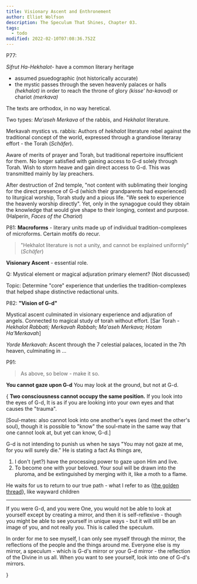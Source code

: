 ```yaml
---
title: Visionary Ascent and Enthronement
author: Elliot Wolfson
description: The Speculum That Shines, Chapter 03.
tags:
  - todo
modified: 2022-02-10T07:08:36.752Z
---
```


P77:

_Sifrut Ha-Hekhalot_- have a common literary heritage

- assumed psuedographic (not historically accurate)
- the mystic passes through the seven heavenly palaces or halls _(hekhalot)_ in order to reach the throne of glory _(kisse' ha-kavod)_ or chariot _(merkava)_

The texts are orthodox, in no way heretical.

Two types: _Ma'aseh Merkava_ of the rabbis, and _Hekhalot_ literature.

Merkavah mystics vs. rabbis: Authors of _hekhalot_ literature rebel against the traditional concept of the world, expressed through a grandiose literaray effort - the Torah (_Sch&auml;fer_).

Aware of merits of prayer and Torah, but traditional repertoire insufficient for them. No longer satisfied with gaining access to G-d solely through Torah. Wish to storm heave and gain direct access to G-d.
This was transmitted mainly by lay preachers.

After destruction of 2nd temple, "not content with sublimating their longing for the direct presence of G-d (which their grandparents had experienced) to liturgical worship, Torah study and a pious life. "We seek to experience the heavenly worship directly". Yet, only in the synagogue could they obtain the knowledge that would give shape to their longing, context and purpose. (Halperin, _Faces of the Chariot_)

P81:
**Macroforms** - literary units made up of individual tradition-complexes of microforms. Certain motifs do recur.

> "Hekhalot literature is not a unity, and cannot be explained uniformly" (_Sch&auml;fer_)

**Visionary Ascent** - essential role.

Q: Mystical element or magical adjuration primary element?
(Not discussed)

Topic: Determine "core" experience that underlies the tradition-complexes that helped shape distinctive redactional units.

P82:
**"Vision of G-d"**

Mystical ascent culminated in visionary experience and adjuration of angels.
Connected to magical study of torah without effort.
[Sar Torah - _Hekhalot Rabbati; Merkavah Rabbah; Ma'aseh Merkava; Hotam Ha'Merkavah_]

_Yorde Merkavah_: Ascent through the 7 celestial palaces, located in the 7th heaven, culminating in ...

P91:

> As above, so below - make it so.

**You cannot gaze upon G-d**
You may look at the ground, but not at G-d.

{
**Two consciousness cannot occupy the same position.**
If you look into the eyes of G-d,
It is as if you are looking into your own eyes
and that causes the "trauma".

[Soul-mates: also cannot look into one another's eyes (and meet the other's soul), though it is possible to "know" the soul-mate in the same way that one cannot look at, but yet can know, G-d.]

G-d is not intending to punish us when he says "You may not gaze at me, for you will surely die." He is stating a fact As things are,

1. I don't (yet?) have the processing power to gaze upon Him and live.
2. To become one with your beloved. Your soul will be drawn into the pluroma, and be extinguished by merging with it, like a moth to a flame.

He waits for us to return to our true path - what I refer to as {[the golden thread](golden_thread.html)}, like wayward children

---

If you were G-d, and you were One, you would not be able to look at yourself except by creating a mirror, and then it is self-reflexive - though you might be able to see yourself in unique ways - but it will still be an image of you, and not really you. This is called the speculum.

In order for me to see myself, I can only see myself through the mirror, the reflections of the people and the things around me. Everyone else is my mirror, a speculum - which is G-d's mirror or your G-d mirror - the reflection of the Divine in us all. When you want to see yourself, look into one of G-d's mirrors.

}

